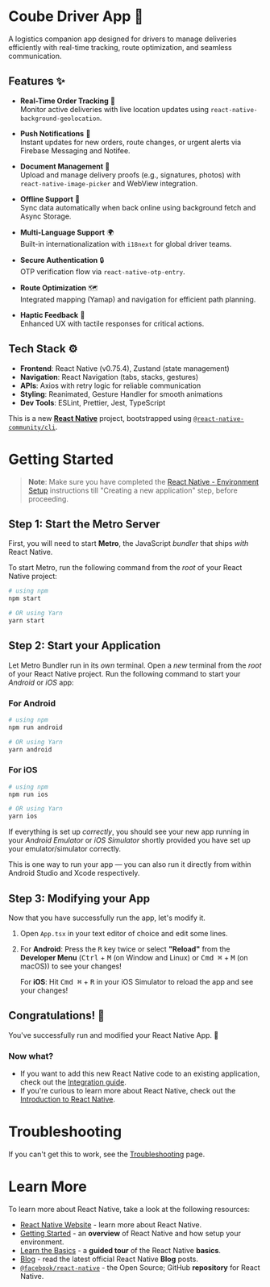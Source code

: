 # Coube Driver App 🚚

A logistics companion app designed for drivers to manage deliveries efficiently with real-time tracking, route optimization, and seamless communication.

## Features ✨

- **Real-Time Order Tracking** 📍  
  Monitor active deliveries with live location updates using `react-native-background-geolocation`.

- **Push Notifications** 🔔  
  Instant updates for new orders, route changes, or urgent alerts via Firebase Messaging and Notifee.

- **Document Management** 📄  
  Upload and manage delivery proofs (e.g., signatures, photos) with `react-native-image-picker` and WebView integration.

- **Offline Support** 📶  
  Sync data automatically when back online using background fetch and Async Storage.

- **Multi-Language Support** 🌍  
  Built-in internationalization with `i18next` for global driver teams.

- **Secure Authentication** 🔒  
  OTP verification flow via `react-native-otp-entry`.

- **Route Optimization** 🗺️  
  Integrated mapping (Yamap) and navigation for efficient path planning.

- **Haptic Feedback** 📳  
  Enhanced UX with tactile responses for critical actions.

## Tech Stack ⚙️

- **Frontend**: React Native (v0.75.4), Zustand (state management)
- **Navigation**: React Navigation (tabs, stacks, gestures)
- **APIs**: Axios with retry logic for reliable communication
- **Styling**: Reanimated, Gesture Handler for smooth animations
- **Dev Tools**: ESLint, Prettier, Jest, TypeScript

This is a new [**React Native**](https://reactnative.dev) project, bootstrapped using [`@react-native-community/cli`](https://github.com/react-native-community/cli).

# Getting Started

>**Note**: Make sure you have completed the [React Native - Environment Setup](https://reactnative.dev/docs/environment-setup) instructions till "Creating a new application" step, before proceeding.

## Step 1: Start the Metro Server

First, you will need to start **Metro**, the JavaScript _bundler_ that ships _with_ React Native.

To start Metro, run the following command from the _root_ of your React Native project:

```bash
# using npm
npm start

# OR using Yarn
yarn start
```

## Step 2: Start your Application

Let Metro Bundler run in its _own_ terminal. Open a _new_ terminal from the _root_ of your React Native project. Run the following command to start your _Android_ or _iOS_ app:

### For Android

```bash
# using npm
npm run android

# OR using Yarn
yarn android
```

### For iOS

```bash
# using npm
npm run ios

# OR using Yarn
yarn ios
```

If everything is set up _correctly_, you should see your new app running in your _Android Emulator_ or _iOS Simulator_ shortly provided you have set up your emulator/simulator correctly.

This is one way to run your app — you can also run it directly from within Android Studio and Xcode respectively.

## Step 3: Modifying your App

Now that you have successfully run the app, let's modify it.

1. Open `App.tsx` in your text editor of choice and edit some lines.
2. For **Android**: Press the <kbd>R</kbd> key twice or select **"Reload"** from the **Developer Menu** (<kbd>Ctrl</kbd> + <kbd>M</kbd> (on Window and Linux) or <kbd>Cmd ⌘</kbd> + <kbd>M</kbd> (on macOS)) to see your changes!

   For **iOS**: Hit <kbd>Cmd ⌘</kbd> + <kbd>R</kbd> in your iOS Simulator to reload the app and see your changes!

## Congratulations! :tada:

You've successfully run and modified your React Native App. :partying_face:

### Now what?

- If you want to add this new React Native code to an existing application, check out the [Integration guide](https://reactnative.dev/docs/integration-with-existing-apps).
- If you're curious to learn more about React Native, check out the [Introduction to React Native](https://reactnative.dev/docs/getting-started).

# Troubleshooting

If you can't get this to work, see the [Troubleshooting](https://reactnative.dev/docs/troubleshooting) page.

# Learn More

To learn more about React Native, take a look at the following resources:

- [React Native Website](https://reactnative.dev) - learn more about React Native.
- [Getting Started](https://reactnative.dev/docs/environment-setup) - an **overview** of React Native and how setup your environment.
- [Learn the Basics](https://reactnative.dev/docs/getting-started) - a **guided tour** of the React Native **basics**.
- [Blog](https://reactnative.dev/blog) - read the latest official React Native **Blog** posts.
- [`@facebook/react-native`](https://github.com/facebook/react-native) - the Open Source; GitHub **repository** for React Native.
